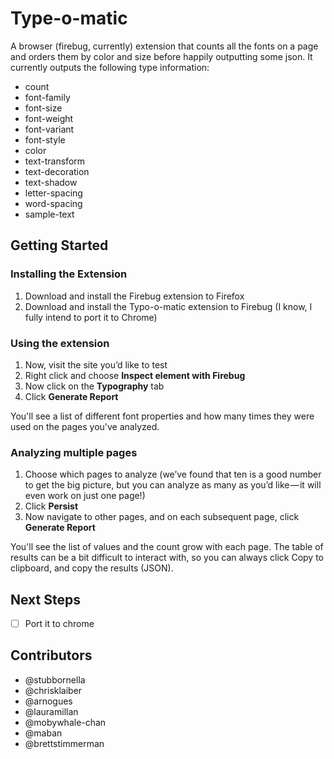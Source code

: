 Type-o-matic
============

A browser (firebug, currently) extension that counts all the fonts on a page and orders them by color and size before happily outputting some json. It currently outputs the following type information:

* count	
* font-family	
* font-size	
* font-weight	
* font-variant	
* font-style	
* color	
* text-transform	
* text-decoration	
* text-shadow	
* letter-spacing	
* word-spacing	
* sample-text

Getting Started
---------------

### Installing the Extension

1. Download and install the Firebug extension to Firefox
2. Download and install the Typo-o-matic extension to Firebug (I know, I fully intend to port it to Chrome)

### Using the extension
1. Now, visit the site you’d like to test 
2. Right click and choose **Inspect element with Firebug**
3. Now click on the **Typography** tab
4. Click **Generate Report**

You'll see a list of different font properties and how many times they were used on the pages you've analyzed.

### Analyzing multiple pages

1. Choose which pages to analyze (we’ve found that ten is a good number to get the big picture, but you can analyze as many as you’d like — it will even work on just one page!)
2. Click **Persist**
3. Now navigate to other pages, and on each subsequent page, click **Generate Report**

You'll see the list of values and the count grow with each page. The table of results can be a bit difficult to interact with, so you can always click Copy to clipboard, and copy the results (JSON).

Next Steps
----------

- [ ] Port it to chrome

Contributors
------------
* @stubbornella
* @chrisklaiber 
* @arnogues
* @lauramillan
* @mobywhale-chan
* @maban
* @brettstimmerman
